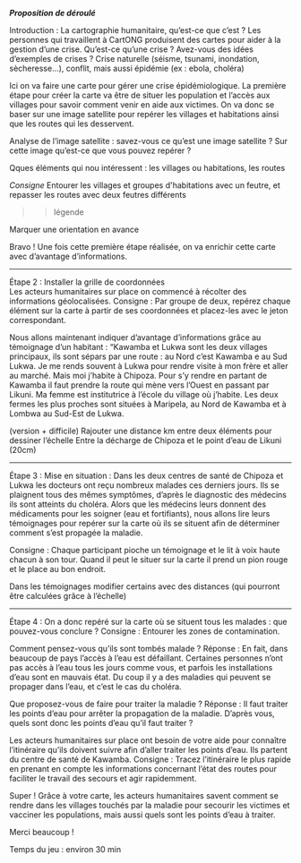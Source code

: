 
***Proposition de déroulé***

Introduction : La cartographie humanitaire, qu’est-ce que c’est ? 
Les personnes qui travaillent à CartONG produisent des cartes pour aider à la gestion d’une crise.
Qu’est-ce qu’une crise ? Avez-vous des idées d’exemples de crises ? 
Crise naturelle (séisme, tsunami, inondation, sècheresse...), conflit, mais aussi épidémie (ex : ebola, choléra) 

Ici on va faire une carte pour gérer une crise épidémiologique. La première étape pour créer la carte va être de situer les population et l’accès aux villages pour savoir comment venir en aide aux victimes. On va donc se baser sur une image satellite pour repérer les villages et habitations ainsi que les routes qui les desservent. 

Analyse de l’image satellite : savez-vous ce qu’est une image satellite ? Sur cette image qu’est-ce que vous pouvez repérer ? 

Qques éléments qui nou intéressent :
les villages ou habitations, les routes

*Consigne*
Entourer les villages et groupes d'habitations avec un feutre, et repasser les routes avec deux feutres différents

>> légende

Marquer une orientation en avance

Bravo ! Une fois cette première étape réalisée, on va enrichir cette carte avec d’avantage d’informations. 

- - - -

Étape 2 :
Installer la grille de coordonnées  
Les acteurs humanitaires sur place on commencé à récolter des informations géolocalisées. 
Consigne : Par groupe de deux, repérez chaque élément sur la carte à partir de ses coordonnées et placez-les avec le jeton correspondant. 

Nous allons maintenant indiquer d’avantage d’informations grâce au témoignage d’un habitant : 
“Kawamba et Lukwa sont les deux villages principaux, ils sont sépars par une route : au Nord c’est Kawamba e au Sud Lukwa. Je me rends souvent à Lukwa pour rendre visite à mon frère et aller au marché. Mais moi j’habite à Chipoza. Pour s’y rendre en partant de Kawamba il faut prendre la route qui mène vers l’Ouest en passant par Likuni. Ma femme est institutrice à l’école du village où j’habite. Les deux fermes les plus proches sont situées à Maripela, au Nord de Kawamba et à Lombwa au Sud-Est de Lukwa. 

(version + difficile) Rajouter une distance km entre deux éléments pour dessiner l’échelle 
Entre la décharge de Chipoza et le point d’eau de Likuni (20cm) 
- - - -
Étape 3 : 
Mise en situation : Dans les deux centres de santé de Chipoza et Lukwa les docteurs ont reçu nombreux malades ces derniers jours. Ils se plaignent tous des mêmes symptômes, d’après le diagnostic des médecins ils sont atteints du choléra. Alors que les médecins leurs donnent des médicaments pour les soigner (eau et fortifiants), nous allons lire leurs témoignages pour repérer sur la carte où ils se situent afin de déterminer comment s’est propagée la maladie. 

Consigne : Chaque participant pioche un témoignage et le lit à voix haute chacun à son tour. Quand il peut le situer sur la carte il prend un pion rouge et le place au bon endroit. 

Dans les témoignages modifier certains avec des distances (qui pourront être calculées grâce à l’échelle) 
- - - -
Étape 4 :
On a donc repéré sur la carte où se situent tous les malades : que pouvez-vous conclure ? 
Consigne : Entourer les zones de contamination. 

Comment pensez-vous qu’ils sont tombés malade ? 
Réponse : En fait, dans beaucoup de pays l’accès à l’eau est défaillant. Certaines personnes n’ont pas accès à l’eau tous les jours comme vous, et parfois les installations d’eau sont en mauvais état. Du coup il y a des maladies qui peuvent se propager dans l’eau, et c’est le cas du choléra. 

Que proposez-vous de faire pour traiter la maladie ? 
Réponse : Il faut traiter les points d’eau pour arrêter la propagation de la maladie. D’après vous, quels sont donc les points d’eau qu’il faut traiter ? 

Les acteurs humanitaires sur place ont besoin de votre aide pour connaître l’itinéraire qu’ils doivent suivre afin d’aller traiter les points d’eau. Ils partent du centre de santé de Kawamba. 
Consigne : Tracez l’itinéraire le plus rapide en prenant en compte les informations concernant l’état des routes pour faciliter le travail des secours et agir rapidemment. 

Super ! Grâce à votre carte, les acteurs humanitaires savent comment se rendre dans les villages touchés par la maladie pour secourir les victimes et vacciner les populations, mais aussi quels sont les points d’eau à traiter. 

Merci beaucoup ! 


Temps du jeu : environ 30 min 
